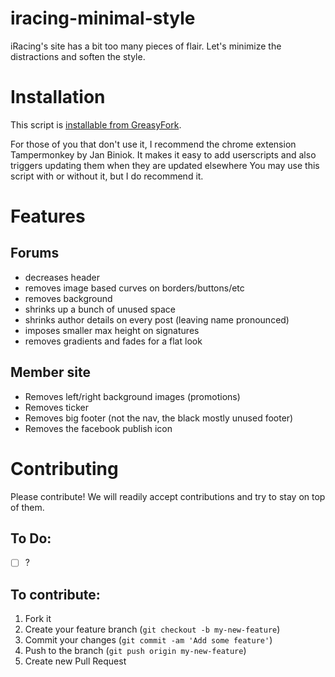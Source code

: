 iracing-minimal-style
=================

iRacing's site has a bit too many pieces of flair.   Let's minimize the distractions and soften the style.

# Installation
This script is [installable from GreasyFork](https://greasyfork.org/scripts/3755-iracing-minimal-style).

For those of you that don't use it, I recommend the chrome extension Tampermonkey by Jan Biniok.  It makes it easy to add userscripts and also triggers updating them when they are updated elsewhere  You may use this script with or without it, but I do recommend it.

# Features

## Forums
- decreases header
- removes image based curves on borders/buttons/etc
- removes background
- shrinks up a bunch of unused space
- shrinks author details on every post (leaving name pronounced)
- imposes smaller max height on signatures
- removes gradients and fades for a flat look

## Member site
- Removes left/right background images (promotions)
- Removes ticker
- Removes big footer (not the nav, the black mostly unused footer)
- Removes the facebook publish icon


# Contributing
Please contribute! We will readily accept contributions and try to stay on top of them.

## To Do:
- [ ] ?

## To contribute:

1. Fork it
2. Create your feature branch (`git checkout -b my-new-feature`)
3. Commit your changes (`git commit -am 'Add some feature'`)
4. Push to the branch (`git push origin my-new-feature`)
5. Create new Pull Request
